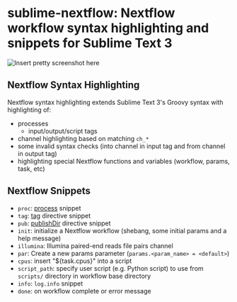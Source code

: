 # sublime-nextflow: Nextflow workflow syntax highlighting and snippets for Sublime Text 3

![Insert pretty screenshot here]()

## Nextflow Syntax Highlighting

Nextflow syntax highlighting extends Sublime Text 3's Groovy syntax with highlighting of: 

- processes
  - input/output/script tags
- channel highlighting based on matching `ch_*`
- some invalid syntax checks (into channel in input tag and from channel in output tag)
- highlighting special Nextflow functions and variables (workflow, params, task, etc)

## Nextflow Snippets

- `proc`: [process](https://www.nextflow.io/docs/latest/process.html) snippet
- `tag`: [tag](https://www.nextflow.io/docs/latest/process.html#tag) directive snippet
- `pub`: [publishDir](https://www.nextflow.io/docs/latest/process.html#publishdir) directive snippet
- `init`: initialize a Nextflow workflow (shebang, some initial params and a help message)
- `illumina`: Illumina paired-end reads file pairs channel
- `par`: Create a new params parameter (`params.<param_name> = <default>`)
- `cpus`: insert "${task.cpus}" into a script
- `script_path`: specify user script (e.g. Python script) to use from `scripts/` directory in workflow base directory
- `info`: `log.info` snippet 
- `done`: on workflow complete or error message
